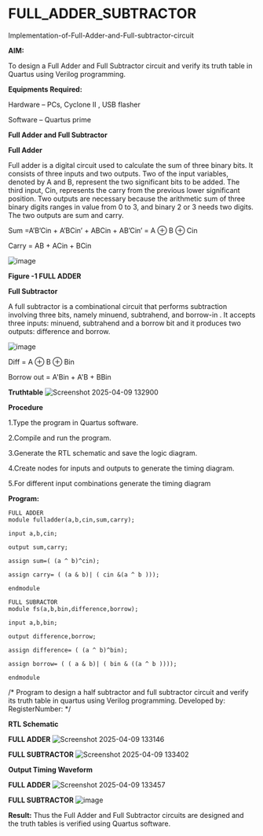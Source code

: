 # FULL_ADDER_SUBTRACTOR

Implementation-of-Full-Adder-and-Full-subtractor-circuit

**AIM:**

To design a Full Adder and Full Subtractor circuit and verify its truth table in Quartus using Verilog programming.

**Equipments Required:**

Hardware – PCs, Cyclone II , USB flasher

Software – Quartus prime

**Full Adder and Full Subtractor**

**Full Adder**

Full adder is a digital circuit used to calculate the sum of three binary bits. It consists of three inputs and two outputs. Two of the input variables, denoted by A and B, represent the two significant bits to be added. The third input, Cin, represents the carry from the previous lower significant position. Two outputs are necessary because the arithmetic sum of three binary digits ranges in value from 0 to 3, and binary 2 or 3 needs two digits. The two outputs are sum and carry.

Sum =A’B’Cin + A’BCin’ + ABCin + AB’Cin’ = A ⊕ B ⊕ Cin 

Carry = AB + ACin + BCin

![image](https://github.com/naavaneetha/FULL_ADDER_SUBTRACTOR/assets/154305477/0f30ba51-5ffb-4198-845f-18e054f675e7)

**Figure -1 FULL ADDER**

**Full Subtractor**

A full subtractor is a combinational circuit that performs subtraction involving three bits, namely minuend, subtrahend, and borrow-in . It accepts three inputs: minuend, subtrahend and a borrow bit and it produces two outputs: difference and borrow.

![image](https://github.com/naavaneetha/FULL_ADDER_SUBTRACTOR/assets/154305477/02b24f51-ab51-4304-9ad6-7b81ffc1ead5)

Diff = A ⊕ B ⊕ Bin 

Borrow out = A'Bin + A'B + BBin

**Truthtable**
![Screenshot 2025-04-09 132900](https://github.com/user-attachments/assets/876dc58b-0af7-4412-b3b9-25a56881c783)


**Procedure**

1.Type the program in Quartus software.

2.Compile and run the program.

3.Generate the RTL schematic and save the logic diagram.

4.Create nodes for inputs and outputs to generate the timing diagram.

5.For different input combinations generate the timing diagram

**Program:**
```
FULL ADDER
module fulladder(a,b,cin,sum,carry);

input a,b,cin;

output sum,carry;

assign sum=( (a ^ b)^cin);

assign carry= ( (a & b)| ( cin &(a ^ b )));

endmodule

FULL SUBRACTOR
module fs(a,b,bin,difference,borrow);

input a,b,bin;

output difference,borrow;

assign difference= ( (a ^ b)^bin);

assign borrow= ( ( a & b)| ( bin & ((a ^ b ))));

endmodule
```
/* Program to design a half subtractor and full subtractor circuit and verify its truth table in quartus using Verilog programming. Developed by: RegisterNumber:
*/

**RTL Schematic**

**FULL ADDER**
![Screenshot 2025-04-09 133146](https://github.com/user-attachments/assets/16dd6743-a25d-41ba-b1f7-dba9ed8fd251)

**FULL SUBTRACTOR**
![Screenshot 2025-04-09 133402](https://github.com/user-attachments/assets/87101a6f-43ee-40d2-bf2a-05499c3b68c0)


**Output Timing Waveform**


**FULL ADDER**
![Screenshot 2025-04-09 133457](https://github.com/user-attachments/assets/4f75f63b-1e3d-472e-b672-16e2d9460bff)

**FULL SUBTRACTOR**
![image](https://github.com/user-attachments/assets/21172ba8-8398-441d-a858-cf20f2253c08)

**Result:**
Thus the Full Adder and Full Subtractor circuits are designed and the truth tables is verified using Quartus software.



